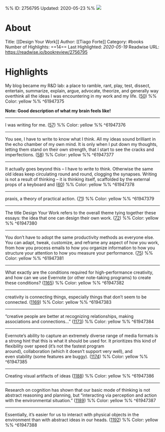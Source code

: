 %%
ID: 2756795
Updated: 2020-05-23
%%
![](https://images-na.ssl-images-amazon.com/images/I/41-jKdYmJGL._SL500_.jpg)

# About
Title: [[Design Your Work]]
Author: [[Tiago Forte]]
Category: #books
Number of Highlights: ==14==
Last Highlighted: *2020-05-19*
Readwise URL: https://readwise.io/bookreview/2756795

# Highlights 
My blog became my R&D lab: a place to ramble, rant, play, test, dissect, entertain, summarize, explain, argue, advocate, theorize, and generally way overthink all the ideas I was encountering in my work and my life. ([50](https://readwise.io/to_kindle?action=open&asin=B075VXH7ZL&location=50)) %% Color: yellow %% ^61947375

**Note: Good description of what my brain feels like!**

---

I was writing for me. ([57](https://readwise.io/to_kindle?action=open&asin=B075VXH7ZL&location=57)) %% Color: yellow %% ^61947376

---

You see, I have to write to know what I think. All my ideas sound brilliant in the echo chamber of my own mind. It is only when I put down my thoughts, letting them stand on their own strength, that I start to see the cracks and imperfections. ([58](https://readwise.io/to_kindle?action=open&asin=B075VXH7ZL&location=58)) %% Color: yellow %% ^61947377

---

It actually goes beyond this – I have to write to think. Otherwise the same old ideas keep circulating round and round, clogging the synapses. Writing is not a result of thinking – it is thinking itself, scaffolded by the external props of a keyboard and ([60](https://readwise.io/to_kindle?action=open&asin=B075VXH7ZL&location=60)) %% Color: yellow %% ^61947378

---

praxis, a theory of practical action. ([71](https://readwise.io/to_kindle?action=open&asin=B075VXH7ZL&location=71)) %% Color: yellow %% ^61947379

---

The title Design Your Work refers to the overall theme tying together these essays: the idea that one can design their own work. ([72](https://readwise.io/to_kindle?action=open&asin=B075VXH7ZL&location=72)) %% Color: yellow %% ^61947380

---

You don’t have to adopt the same productivity methods as everyone else. You can adapt, tweak, customize, and reframe any aspect of how you work, from how you process emails to how you organize information to how you structure your attention to how you measure your performance. ([75](https://readwise.io/to_kindle?action=open&asin=B075VXH7ZL&location=75)) %% Color: yellow %% ^61947381

---

What exactly are the conditions required for high-performance creativity, and how can we use Evernote (or other note-taking programs) to create these conditions? ([1165](https://readwise.io/to_kindle?action=open&asin=B075VXH7ZL&location=1165)) %% Color: yellow %% ^61947382

---

creativity is connecting things, especially things that don’t seem to be connected. ([1169](https://readwise.io/to_kindle?action=open&asin=B075VXH7ZL&location=1169)) %% Color: yellow %% ^61947383

---

“creative people are better at recognizing relationships, making associations and connections…” ([1173](https://readwise.io/to_kindle?action=open&asin=B075VXH7ZL&location=1173)) %% Color: yellow %% ^61947384

---

Evernote’s ability to capture an extremely diverse range of media formats is a strong hint that this is what it should be used for. It prioritizes this kind of flexibility over speed (it’s not the fastest program around), collaboration (which it doesn’t support very well), and even stability (some features are buggy). ([1174](https://readwise.io/to_kindle?action=open&asin=B075VXH7ZL&location=1174)) %% Color: yellow %% ^61947385

---

Creating visual artifacts of ideas ([1188](https://readwise.io/to_kindle?action=open&asin=B075VXH7ZL&location=1188)) %% Color: yellow %% ^61947386

---

Research on cognition has shown that our basic mode of thinking is not abstract reasoning and planning, but “interacting via perception and action with the environmental situation.” ([1189](https://readwise.io/to_kindle?action=open&asin=B075VXH7ZL&location=1189)) %% Color: yellow %% ^61947387

---

Essentially, it’s easier for us to interact with physical objects in the environment than with abstract ideas in our heads. ([1192](https://readwise.io/to_kindle?action=open&asin=B075VXH7ZL&location=1192)) %% Color: yellow %% ^61947388

